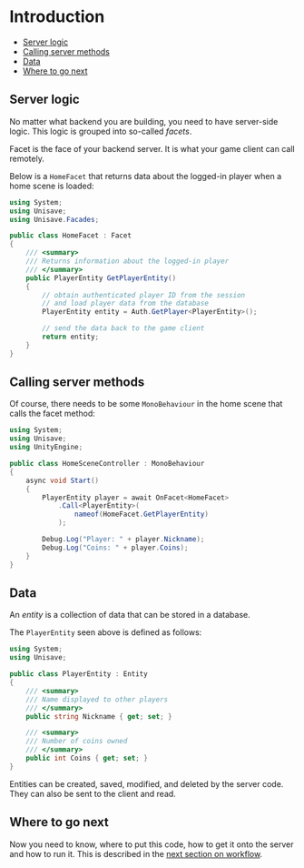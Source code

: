 # Introduction

- [Server logic](#server-logic)
- [Calling server methods](#calling-server-methods)
- [Data](#data)
- [Where to go next](#where-to-go-next)


<a name="server-logic"></a>
## Server logic

No matter what backend you are building, you need to have server-side logic. This logic is grouped into so-called *facets*.

Facet is the face of your backend server. It is what your game client can call remotely.

Below is a `HomeFacet` that returns data about the logged-in player when a home scene is loaded:

```cs
using System;
using Unisave;
using Unisave.Facades;

public class HomeFacet : Facet
{
    /// <summary>
    /// Returns information about the logged-in player
    /// </summary>
    public PlayerEntity GetPlayerEntity()
    {
        // obtain authenticated player ID from the session
        // and load player data from the database
        PlayerEntity entity = Auth.GetPlayer<PlayerEntity>();

        // send the data back to the game client
        return entity;
    }
}
```


<a name="calling-server-methods"></a>
## Calling server methods

Of course, there needs to be some `MonoBehaviour` in the home scene that calls the facet method:

```cs
using System;
using Unisave;
using UnityEngine;

public class HomeSceneController : MonoBehaviour
{
    async void Start()
    {
        PlayerEntity player = await OnFacet<HomeFacet>
            .Call<PlayerEntity>(
                nameof(HomeFacet.GetPlayerEntity)
            );

        Debug.Log("Player: " + player.Nickname);
        Debug.Log("Coins: " + player.Coins);
    }
}
```


<a name="data"></a>
## Data

An *entity* is a collection of data that can be stored in a database.

The `PlayerEntity` seen above is defined as follows:

```cs
using System;
using Unisave;

public class PlayerEntity : Entity
{
    /// <summary>
    /// Name displayed to other players
    /// </summary>
    public string Nickname { get; set; }

    /// <summary>
    /// Number of coins owned
    /// </summary>
    public int Coins { get; set; }
}
```

Entities can be created, saved, modified, and deleted by the server code. They can also be sent to the client and read.


<a name="where-to-go-next"></a>
## Where to go next

Now you need to know, where to put this code, how to get it onto the server and how to run it. This is described in the [next section on workflow](workflow).
